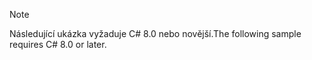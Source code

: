 > [!NOTE]
> <span data-ttu-id="89dff-101">Následující ukázka vyžaduje C# 8.0 nebo novější.</span><span class="sxs-lookup"><span data-stu-id="89dff-101">The following sample requires C# 8.0 or later.</span></span>

